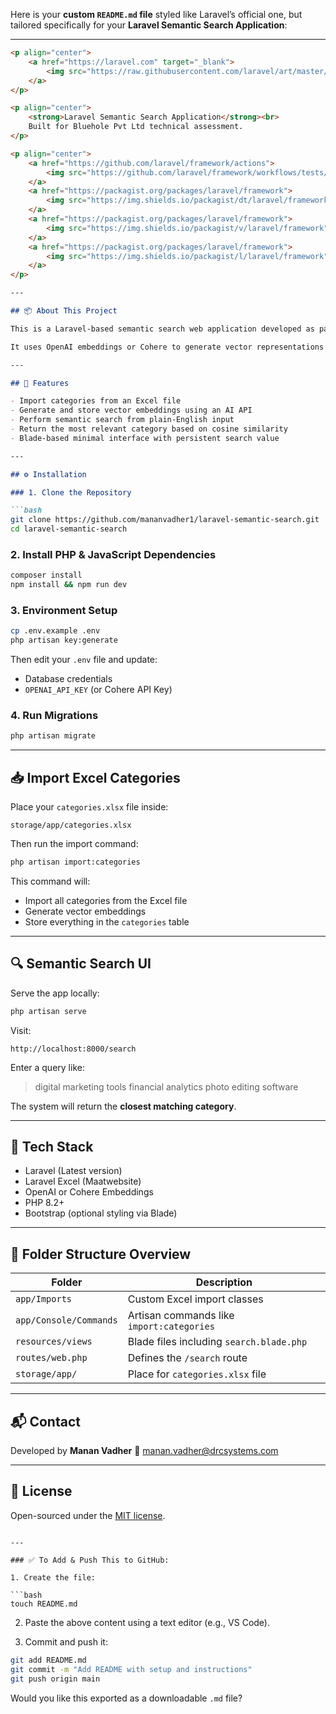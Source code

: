 Here is your **custom `README.md` file** styled like Laravel’s official one, but tailored specifically for your **Laravel Semantic Search Application**:

---

````markdown
<p align="center">
    <a href="https://laravel.com" target="_blank">
        <img src="https://raw.githubusercontent.com/laravel/art/master/logo-lockup/5%20SVG/2%20CMYK/1%20Full%20Color/laravel-logolockup-cmyk-red.svg" width="400" alt="Laravel Logo">
    </a>
</p>

<p align="center">
    <strong>Laravel Semantic Search Application</strong><br>
    Built for Bluehole Pvt Ltd technical assessment.
</p>

<p align="center">
    <a href="https://github.com/laravel/framework/actions">
        <img src="https://github.com/laravel/framework/workflows/tests/badge.svg" alt="Build Status">
    </a>
    <a href="https://packagist.org/packages/laravel/framework">
        <img src="https://img.shields.io/packagist/dt/laravel/framework" alt="Total Downloads">
    </a>
    <a href="https://packagist.org/packages/laravel/framework">
        <img src="https://img.shields.io/packagist/v/laravel/framework" alt="Latest Stable Version">
    </a>
    <a href="https://packagist.org/packages/laravel/framework">
        <img src="https://img.shields.io/packagist/l/laravel/framework" alt="License">
    </a>
</p>

---

## 📦 About This Project

This is a Laravel-based semantic search web application developed as part of the Laravel Engineer assessment by **Bluehole Pvt Ltd**.

It uses OpenAI embeddings or Cohere to generate vector representations of category data and perform cosine similarity-based semantic search.

---

## 🚀 Features

- Import categories from an Excel file
- Generate and store vector embeddings using an AI API
- Perform semantic search from plain-English input
- Return the most relevant category based on cosine similarity
- Blade-based minimal interface with persistent search value

---

## ⚙️ Installation

### 1. Clone the Repository

```bash
git clone https://github.com/mananvadher1/laravel-semantic-search.git
cd laravel-semantic-search
````

### 2. Install PHP & JavaScript Dependencies

```bash
composer install
npm install && npm run dev
```

### 3. Environment Setup

```bash
cp .env.example .env
php artisan key:generate
```

Then edit your `.env` file and update:

* Database credentials
* `OPENAI_API_KEY` (or Cohere API Key)

### 4. Run Migrations

```bash
php artisan migrate
```

---

## 📥 Import Excel Categories

Place your `categories.xlsx` file inside:

```
storage/app/categories.xlsx
```

Then run the import command:

```bash
php artisan import:categories
```

This command will:

* Import all categories from the Excel file
* Generate vector embeddings
* Store everything in the `categories` table

---

## 🔍 Semantic Search UI

Serve the app locally:

```bash
php artisan serve
```

Visit:

```
http://localhost:8000/search
```

Enter a query like:

> digital marketing tools
> financial analytics
> photo editing software

The system will return the **closest matching category**.

---

## 🧠 Tech Stack

* Laravel (Latest version)
* Laravel Excel (Maatwebsite)
* OpenAI or Cohere Embeddings
* PHP 8.2+
* Bootstrap (optional styling via Blade)

---

## 📂 Folder Structure Overview

| Folder                 | Description                               |
| ---------------------- | ----------------------------------------- |
| `app/Imports`          | Custom Excel import classes               |
| `app/Console/Commands` | Artisan commands like `import:categories` |
| `resources/views`      | Blade files including `search.blade.php`  |
| `routes/web.php`       | Defines the `/search` route               |
| `storage/app/`         | Place for `categories.xlsx` file          |

---

## 📬 Contact

Developed by **Manan Vadher**
📧 [manan.vadher@drcsystems.com](mailto:mananvadher1@gmail.com)

---

## 🪪 License

Open-sourced under the [MIT license](https://opensource.org/licenses/MIT).

````

---

### ✅ To Add & Push This to GitHub:

1. Create the file:

```bash
touch README.md
````

2. Paste the above content using a text editor (e.g., VS Code).

3. Commit and push it:

```bash
git add README.md
git commit -m "Add README with setup and instructions"
git push origin main
```

Would you like this exported as a downloadable `.md` file?
